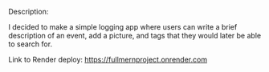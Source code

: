 Description:  

I decided to make a simple logging app where users can write a brief description of an event, add a picture, and tags that they would later be able to search for.  

Link to Render deploy: 
https://fullmernproject.onrender.com